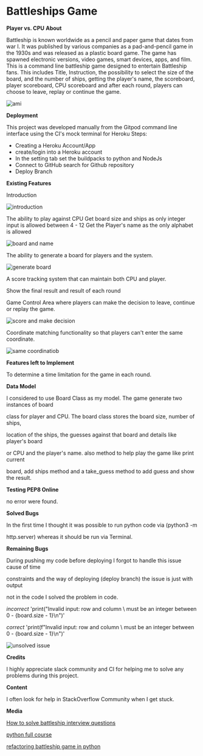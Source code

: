 # Battleships Game
**Player vs. CPU**
**About**

Battleship is known worldwide as a pencil and paper game that dates from war I.
It was published by various companies as a pad-and-pencil game in the 1930s and
was released as a plastic board game. The game has spawned electronic versions,
video games, smart devices, apps, and film.
This is a command line battleship game designed to entertain Battleship fans.
This includes Title, Instruction, the possibility to select the size of the board,
and the number of ships, getting the player's name, the scoreboard, player scoreboard,
CPU scoreboard and after each round, players can choose to leave, replay or
continue the game.

![ami](views/Images/ami.PNG)

**Deployment**

This project was developed manually from the Gitpod command line interface using the CI's 
mock terminal for Heroku
Steps:
- Creating a Heroku Account/App 
- create/login into a Heroku account
- In the setting tab set the buildpacks to python and NodeJs 
- Connect to GitHub search for Github repository
- Deploy Branch
 
**Existing Features**

Introduction

![introduction](views/Images/intro.PNG)

The ability to play against CPU
Get board size and ships as only integer input is allowed between 4 - 12
Get the Player's name as the only alphabet is allowed

![board and name](views/Images/board-name.PNG)

The ability to generate a board for players and the system.

![generate board](views/Images/generate-board.PNG)

A score tracking system that can maintain both CPU and player.

Show the final result and result of each round

Game Control Area where players can make the decision to leave, continue or replay 
the game.

![score and make decision](views/Images/score-decision.PNG)

Coordinate matching functionality so that players can't enter the same coordinate.

![same coordinatiob](views/Images/same-coordination.PNG)



**Features left to Implement**

To determine a time limitation for the game in each round.

**Data Model**

I considered to use Board Class as my model. The game generate two instances of board 

class for player and CPU. The board class stores the board size, number of ships,

location of the ships, the guesses against that board and details like player's board

or CPU and the player's name. also method to help play the game like print current 

board, add ships method and a take_guess method to add guess and show the result.


**Testing PEP8 Online**

no error were found.



**Solved Bugs**

In the first time I thought it was possible to run python code via (python3 -m 

http.server) whereas it should be run via Terminal.

**Remaining Bugs**

During pushing my code before deploying I forgot to handle this issue cause of time 

constraints and the way of deploying (deploy branch) the issue is just with output 

not in the code I solved the problem in code.

*incorrect*
'print("Invalid input: row and column \ must be an integer between 0 - {board.size - 1}\n")'

*correct*
'print(f"Invalid input: row and column \ must be an integer between 0 - {board.size - 1}\n")'

![unsolved issue](views/Images/unsolved-issue.PNG)

**Credits**

I highly appreciate slack community and CI for helping me to solve any problems during 
this project.

**Content**

I often look for help in StackOverflow Community when I get stuck.

**Media**

[How to solve battleship interview questions](https://www.youtube.com/watch?v=zSQIGzmcp2I&t=2s)

[python full course](https://www.youtube.com/watch?v=rfscVS0vtbw&t=6s)

[refactoring battleship game in python](https://www.youtube.com/watch?v=u3yo-TjeIDg&t=344s)